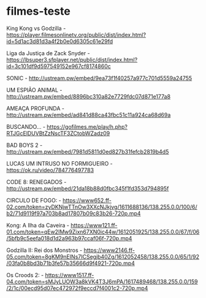 # filmes-teste
King Kong vs Godzilla - https://player.filmesonlinetv.org/public/dist/index.html?id=5d1ac3d81d3a4f2b0e0d6305c61e29fd

Liga da Justiça de Zack Snyder - https://lbsuper3.sfplayer.net/public/dist/index.html?id=3c101df9d597549152e967cf8174860c

SONIC - http://ustream.pw/embed/9ea73f1f40257a977c701d5559a24755

UM ESPIÃO ANIMAL - http://ustream.pw/embed/8896bc310a82e7729fdc07d871e177a8

AMEAÇA PROFUNDA - http://ustream.pw/embed/ad841d88ca43fbc51c11a924ca68d69a

BUSCANDO... - https://gofilmes.me/play/h.php?RTJGcElDUVBtZzNscTF3ZCtobWZadz09

BAD BOYS 2 - http://ustream.pw/embed/7981d5811d0ed827b31fefcb2819b4d5

LUCAS UM INTRUSO NO FORMIGUEIRO - https://ok.ru/video/784776497783

CODE 8: RENEGADOS - http://ustream.pw/embed/21da18b88d0fbc345f1fd353d794895f

CIRCULO DE FOGO: - https://www652.ff-02.com/token=zyDKNjwTTnOw3XXcNJkjvg/1611688136/138.255.0.0/100/6/b2/71d9119f97a703b8ad17807b09c83b26-720p.mp4

Kong: A Ilha da Caveira - https://www121.ff-01.com/token=qEw2IMw9Zixn67XN0ic44w/1612051925/138.255.0.0/67/f/06/5bfb9c5eefa018d1d2a963b97ccaf06f-720p.mp4

Godzilla II: Rei dos Monstros - https://www2146.ff-05.com/token=8gKM9nEINs7ICSegjb40Zg/1612052458/138.255.0.0/65/1/92/03fa0b8bd3b71b3fe57b35666d9f4921-720p.mp4

Os Croods 2: - https://www1517.ff-04.com/token=sMJyLUOW3a8kVK4T3J6mPA/1617489468/138.255.0.0/159/2/1c/00ecd95d07ec472972f9eccd7f4001c2-720p.mp4
